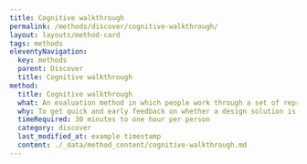 ```yaml
---
title: Cognitive walkthrough
permalink: /methods/discover/cognitive-walkthrough/
layout: layouts/method-card
tags: methods
eleventyNavigation:
  key: methods
  parent: Discover
  title: Cognitive walkthrough
method:
  title: Cognitive walkthrough
  what: An evaluation method in which people work through a set of representative tasks and ask questions about the task as they go.
  why: To get quick and early feedback on whether a design solution is easy for a new or infrequent user to learn, and why it is or isn’t easy. This method is useful for catching big issues at any stage in the design process when you don't have access to real users, but it is not a substitute for user evaluation.
  timeRequired: 30 minutes to one hour per person
  category: discover
  last_modified_at: example timestamp
  content: ./_data/method_content/cognitive-walkthrough.md
---
```

